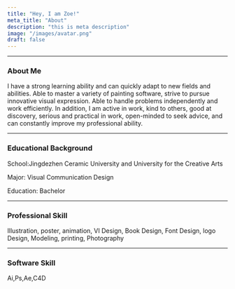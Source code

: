 ```yaml
---
title: "Hey, I am Zoe!"
meta_title: "About"
description: "this is meta description"
image: "/images/avatar.png"
draft: false
---
```


 <hr> 


### About Me
I have a strong learning ability and can quickly adapt to new fields and abilities. Able to master a variety of painting software, strive to pursue innovative visual expression. Able to handle problems independently and work efficiently. In addition, I am active in work, kind to others, good at discovery, serious and practical in work, open-minded to seek advice, and can constantly improve my professional ability.

<hr>

### Educational Background

School:Jingdezhen Ceramic University and University for the Creative Arts

Major: Visual Communication Design

Education: Bachelor

<hr>

### Professional Skill

Illustration, poster, animation, VI Design, Book Design, Font Design, logo Design, Modeling, printing, Photography

<hr>

### Software Skill

Ai,Ps,Ae,C4D
